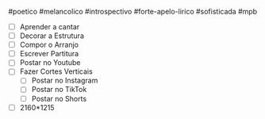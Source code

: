 #poetico #melancolico #introspectivo #forte-apelo-lirico #sofisticada #mpb

- [ ] Aprender a cantar
- [ ] Decorar a Estrutura
- [ ] Compor o Arranjo
- [ ] Escrever Partitura
- [ ] Postar no Youtube
- [ ] Fazer Cortes Verticais
	- [ ] Postar no Instagram
	- [ ] Postar no TikTok
	- [ ] Postar no Shorts
- [ ] 2160*1215